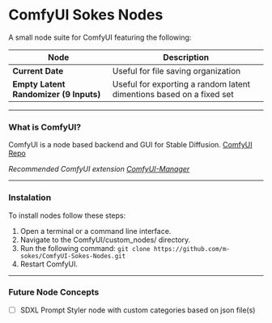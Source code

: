ComfyUI Sokes Nodes
=======
A small node suite for ComfyUI featuring the following:

| Node | Description |
| --- | --- |
| **Current Date** | Useful for file saving organization |
| **Empty Latent Randomizer (9 Inputs)** | Useful for exporting a random latent dimentions based on a fixed set |

---

### What is ComfyUI?

ComfyUI is a node based backend and GUI for Stable Diffusion.
[ComfyUI Repo](https://github.com/comfyanonymous/ComfyUI)

*Recommended ComfyUI extension [ComfyUI-Manager](https://github.com/ltdrdata/ComfyUI-Manager)*

---

### Instalation

To install nodes follow these steps:

1. Open a terminal or a command line interface.
2. Navigate to the ComfyUI/custom_nodes/ directory.
3. Run the following command: ```git clone https://github.com/m-sokes/ComfyUI-Sokes-Nodes.git```
4. Restart ComfyUI.

---

### Future Node Concepts
- [ ] SDXL Prompt Styler node with custom categories based on json file(s)
